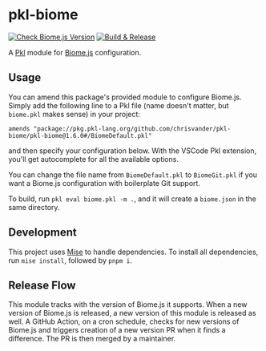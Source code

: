 # pkl-biome

[![Check Biome.js Version](https://github.com/chrisvander/pkl-biome/actions/workflows/get-biomejs-version.yml/badge.svg)](https://github.com/chrisvander/pkl-biome/actions/workflows/get-biomejs-version.yml)
[![Build & Release](https://github.com/chrisvander/pkl-biome/actions/workflows/release.yml/badge.svg)](https://github.com/chrisvander/pkl-biome/actions/workflows/release.yml)

A [Pkl](https://pkl-lang.org) module for [Biome.js](https://biomejs.dev) configuration.

## Usage

You can amend this package's provided module to configure Biome.js. Simply add the following line to a Pkl file (name doesn't matter, but `biome.pkl` makes sense) in your project:
```pkl
amends "package://pkg.pkl-lang.org/github.com/chrisvander/pkl-biome/pkl-biome@1.6.0#/BiomeDefault.pkl"
```

and then specify your configuration below. With the VSCode Pkl extension, you'll get autocomplete for all the available options.

You can change the file name from `BiomeDefault.pkl` to `BiomeGit.pkl` if you want a Biome.js configuration with boilerplate Git support.

To build, run `pkl eval biome.pkl -m .`, and it will create a `biome.json` in the same directory.
## Development

This project uses [Mise](https://mise.jdx.dev) to handle dependencies. To install all dependencies, run `mise install`, followed by `pnpm i`.

## Release Flow

This module tracks with the version of Biome.js it supports. When a new version of Biome.js is released, a new version of this module is released as well. A GitHub Action, on a cron schedule, checks for new versions of Biome.js and triggers creation of a new version PR when it finds a difference. The PR is then merged by a maintainer.
